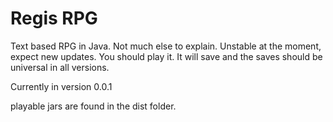 Regis RPG
=========

Text based RPG in Java. Not much else to explain. Unstable at the moment, expect new updates. You should play it. It will save and the saves should be universal in all versions. 

Currently in version 0.0.1

playable jars are found in the dist folder.
